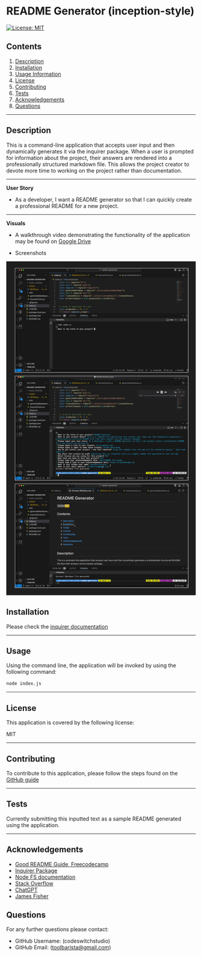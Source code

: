 #  README Generator (inception-style)

[![License: MIT](https://img.shields.io/badge/License-MIT-yellow.svg)](https://opensource.org/licenses/MIT)

  
## Contents

1. [Description](#description) 
2. [Installation](#installation)
2. [Usage Information](#usage)
3. [License](#license)
4. [Contributing](#contributing)
5. [Tests](#tests)
6. [Acknowledgements](#acknowledgements)
7. [Questions](#questions)

---
## Description 

This is a command-line application that accepts user input and then dynamically generates it via the inquirer package. When a user is prompted for information about the project, their answers are rendered into a professionally structured markdown file. This allows the project creator to devote more time to working on the project rather than documentation.

---

**User Story** 

 - As a developer, I want a README generator so that I can quickly create a professional README for a new project.


---

**Visuals**

 - A walkthrough video demonstrating the functionality of the application may be found on [Google Drive](https://drive.google.com/file/d/1Hk-WdN9t7glphhChaDNyj0TUn1Eh-beQ/view?usp=sharing)

  - Screenshots

![Screenshots](./images/Screenshots.png)

## Installation

  Please check the [inquirer documentation](https://www.npmjs.com/package/inquirer#installation)

---

## Usage

  Using the command line, the application will be invoked by using the following command:
```bash
node index.js
```

---

## License

  This application is covered by the following license:

  MIT

  

---

## Contributing

To contribute to this application, please follow the steps found on the [GitHub guide](https://docs.github.com/en/get-started/exploring-projects-on-github/contributing-to-a-project)

---

## Tests

Currently submitting this inputted text as a sample README generated using the application.

---

## Acknowledgements

 - [Good README Guide, Freecodecamp](https://www.freecodecamp.org/news/how-to-write-a-good-readme-file/)
 - [Inquirer Package](https://www.npmjs.com/package/inquirer)
 - [Node FS documentation](https://nodejs.org/api/fs.html)
 - [Stack Overflow](https://stackoverflow.com/questions/62597209/trying-to-generate-a-readme-using-nodejs)
 - [ChatGPT](https://chat.openai.com/)
 - [James Fisher](https://james-fisher-web-developer.herokuapp.com/pages/readme-generator.html)


## Questions
  For any further questions please contact:
* GitHub Username: (codeswitchstudio)
* GitHub Email: (toolbarista@gmail.com)
  
  
